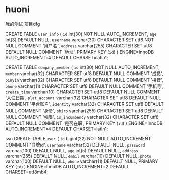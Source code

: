 # huoni
 我的测试 项目dfg
 
 CREATE TABLE `user_info` (
   `id` int(30) NOT NULL AUTO_INCREMENT,
   `age` int(3) DEFAULT NULL,
   `username` varchar(30) CHARACTER SET utf8 NOT NULL COMMENT '用户名',
   `address` varchar(255) CHARACTER SET utf8 DEFAULT NULL COMMENT '地址',
   PRIMARY KEY (`id`)
 ) ENGINE=InnoDB AUTO_INCREMENT=4 DEFAULT CHARSET=latin1;

CREATE TABLE `company_member` (
  `id` int(30) NOT NULL AUTO_INCREMENT,
  `member` varchar(32) CHARACTER SET utf8 DEFAULT NULL COMMENT '成员',
  `pinyin` varchar(32) CHARACTER SET utf8 DEFAULT NULL COMMENT '拼音',
  `phone` varchar(11) CHARACTER SET utf8 DEFAULT NULL COMMENT '手机号',
  `create_time` varchar(10) CHARACTER SET utf8 DEFAULT NULL COMMENT '入住日期',
  `plat_account` varchar(32) CHARACTER SET utf8 DEFAULT NULL COMMENT '平台账户',
  `identity` varchar(32) CHARACTER SET utf8 DEFAULT NULL COMMENT '身份',
  `shiro` varchar(255) CHARACTER SET utf8 DEFAULT NULL COMMENT '权限',
  `is_incumbency` varchar(32) CHARACTER SET utf8 DEFAULT NULL COMMENT '是否在职',
  PRIMARY KEY (`id`)
) ENGINE=InnoDB AUTO_INCREMENT=4 DEFAULT CHARSET=latin1;

sso
CREATE TABLE `user` (
  `id` bigint(22) NOT NULL AUTO_INCREMENT COMMENT '自增id',
  `username` varchar(32) DEFAULT NULL,
  `password` varchar(100) DEFAULT NULL,
  `age` int(5) DEFAULT NULL,
  `address` varchar(255) DEFAULT NULL,
  `email` varchar(10) DEFAULT NULL,
  `photo` varchar(100) DEFAULT NULL,
  `phone` varchar(11) DEFAULT NULL,
  PRIMARY KEY (`id`)
) ENGINE=InnoDB AUTO_INCREMENT=2 DEFAULT CHARSET=utf8mb4;


